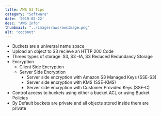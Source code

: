 ```yaml
---
title: AWS S3 Tips
category: "Software"
date: '2019-02-22'
desc: "AWS Info"
thumbnail: "../images/aws/awsImage.png"
alt: "coconut"
---
```


* Buckets are a universal name space
* Upload an object to S3 recieve an HTTP 200 Code
* Threes types of storage: S3, S3 -IA, S3 Reduced Redundancy Storage
* Encryption
  * Client Side Encryption
  * Server Side Encryption
    * Server side encryption with Amazon S3 Managed Keys (SSE-S3)
    * Server side encryption with KMS (SSE-KMS)
    * Server side encryption with Customer Provided Keys (SSE-C)
* Control access to buckets using either a bucket ACL or using Bucket Policies
* By Default buckets are private and all objects stored inside them are private
